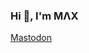 ### Hi 👋, I'm MΛX

<!--
- [Telegram](https://t.me/maxkorsov "Go to chennel")

[![Top Langs](https://github-readme-stats.vercel.app/api/top-langs/?username=maxkorsov&theme=github&layout=compact)](https://github.com/maxkorsov)

[![GitHub stats](https://github-readme-stats.vercel.app/api?username=maxkorsov&show_icons=true&theme=github)](https://github.com/maxkorsov)

### Hi there 👋

**maxkorsov/maxkorsov** is a ✨ _special_ ✨ repository because its `README.md` (this file) appears on your GitHub profile.

Here are some ideas to get you started:

- 🔭 I’m currently working on ...
- 🌱 I’m currently learning ...
- 👯 I’m looking to collaborate on ...
- 🤔 I’m looking for help with ...
- 💬 Ask me about ...
- 📫 How to reach me: ...
- 😄 Pronouns: ...
- ⚡ Fun fact: ...
-->

<a rel="me" href="https://mastodon.social/@maxkorsov">Mastodon</a>
